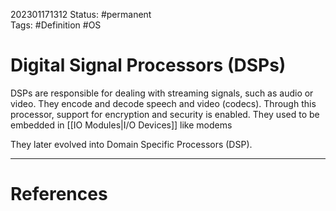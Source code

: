 202301171312
Status: #permanent  
Tags: #Definition #OS 

# Digital Signal Processors (DSPs)
DSPs are responsible for dealing with streaming signals, such as audio or video. They encode and decode speech and video (codecs). Through this processor, support for encryption and security is enabled. They used to be embedded in [[IO Modules|I/O Devices]] like modems

They later evolved into Domain Specific Processors (DSP).




---
# References